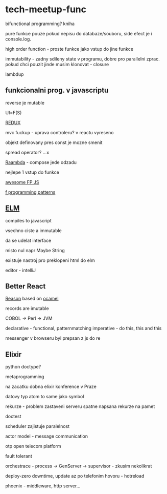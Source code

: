 # tech-meetup-func

bifunctional programming? kniha

pure funkce pouze pokud nepisu do databaze/souboru, side efect je i console.log. 

high order function - proste funkce jako vstup do jine funkce

immutability - zadny sdileny state v programu, dobre pro parallelni zprac. pokud chci pouzit jinde musim klonovat - closure

lambdup
## funkcionalni prog. v javascriptu

reverse je mutable

UI=F(S)

[REDUX](https://redux.js.org/introduction/getting-started)

mvc fuckup - uprava controleru? v reactu vyreseno

objekt definovany pres const je mozne smenit

spread operator? ...x

[Raambda](https://ramdajs.com/) - compose jede odzadu

nejlepe 1 vstup do funkce

[awesome FP JS](https://trello.com/c/oc841jzX/37-awesome-fp-js-a-list-of-functional-programming-javascript-links)

[f programming patterns](https://www.google.com/search?client=firefox-b-d&q=functional+programming+patterns+with+rambda+js)

## [ELM](https://elm-lang.org/)
compiles to javascript

vsechno ciste a immutable

da se udelat interface

misto nul napr Maybe String

existuje nastroj pro preklopeni html do elm

editor - intelliJ

## Better React

[Reason](https://reasonml.github.io/) based on [ocamel](http://www.ocaml.org/)

records are imutable

COBOL -> Perl -> JVM

declarative - functional, patternmatching
imperative - do this, this and this

messenger v browseru byl prepsan z js do re

## Elixir

python doctype?

metaprogramming

na zacatku dobna elixir konference v Praze

datovy typ atom to same jako symbol

rekurze - problem zastaveni serveru spatne napsana rekurze na pamet

doctest

scheduler zajistuje paralelnost

actor model - message communication

otp open telecom platform

fault tolerant

orchestrace - process -> GenServer -> supervisor - zkusim nekolikrat

deploy-zero downtime, update az po telefonim hovoru - hotreload

phoenix - middleware, http server...
